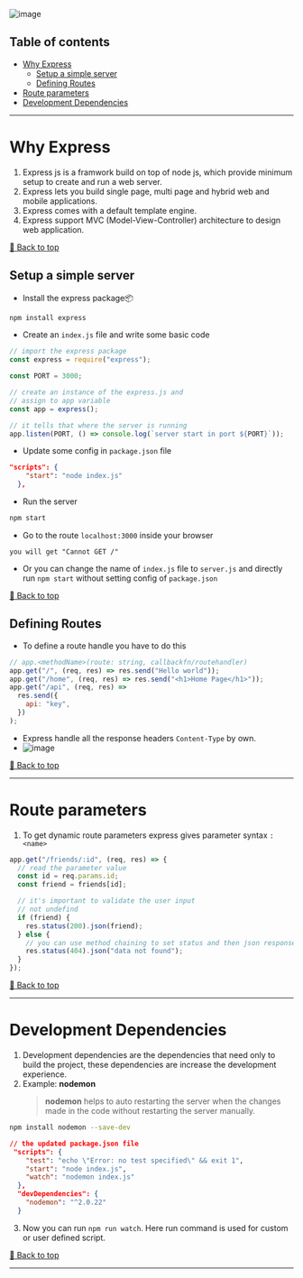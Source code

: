 ![image](https://user-images.githubusercontent.com/77252075/230598333-92ea4442-c24a-40f5-8d29-3aa874794a4f.png)

## Table of contents

- [Why Express](#why-express)
  - [Setup a simple server](#setup-a-simple-server)
  - [Defining Routes](#defining-routes)
- [Route parameters](#route-parameters)
- [Development Dependencies](#development-dependencies)

---

# Why Express

1. Express js is a framwork build on top of node js, which provide minimum setup to create and run a web server.
2. Express lets you build single page, multi page and hybrid web and mobile applications.
3. Express comes with a default template engine.
4. Express support MVC (Model-View-Controller) architecture to design web application.

[🔼 Back to top](#table-of-contents)

## Setup a simple server

- Install the express package📦

```bash
npm install express
```

- Create an `index.js` file and write some basic code

```javascript
// import the express package
const express = require("express");

const PORT = 3000;

// create an instance of the express.js and
// assign to app variable
const app = express();

// it tells that where the server is running
app.listen(PORT, () => console.log(`server start in port ${PORT}`));
```

- Update some config in `package.json` file

```json
"scripts": {
    "start": "node index.js"
  },
```

- Run the server

```bash
npm start
```

- Go to the route `localhost:3000` inside your browser

```
you will get "Cannot GET /"
```

- Or you can change the name of `index.js` file to `server.js` and directly run `npm start` without setting config of `package.json`

[🔼 Back to top](#table-of-contents)

## Defining Routes

- To define a route handle you have to do this

```javascript
// app.<methodName>(route: string, callbackfn/routehandler)
app.get("/", (req, res) => res.send("Hello world"));
app.get("/home", (req, res) => res.send("<h1>Home Page</h1>"));
app.get("/api", (req, res) =>
  res.send({
    api: "key",
  })
);
```

- Express handle all the response headers `Content-Type` by own.
- ![image](https://user-images.githubusercontent.com/77252075/230498837-5031f717-6c35-4194-be67-88f86d9e2543.png)

[🔼 Back to top](#table-of-contents)

---

# Route parameters

1. To get dynamic route parameters express gives parameter syntax `:<name>`

```javascript
app.get("/friends/:id", (req, res) => {
  // read the parameter value
  const id = req.params.id;
  const friend = friends[id];

  // it's important to validate the user input
  // not undefind
  if (friend) {
    res.status(200).json(friend);
  } else {
    // you can use method chaining to set status and then json response
    res.status(404).json("data not found");
  }
});
```

[🔼 Back to top](#table-of-contents)

---

# Development Dependencies

1. Development dependencies are the dependencies that need only to build the project, these dependencies are increase the development experience.
2. Example: **nodemon**
   > **nodemon** helps to auto restarting the server when the changes made in the code without restarting the server manually.

```bash
npm install nodemon --save-dev
```

```json
// the updated package.json file
 "scripts": {
    "test": "echo \"Error: no test specified\" && exit 1",
    "start": "node index.js",
    "watch": "nodemon index.js"
  },
  "devDependencies": {
    "nodemon": "^2.0.22"
  }
```

3. Now you can run `npm run watch`. Here run command is used for custom or user defined script.

[🔼 Back to top](#table-of-contents)

---